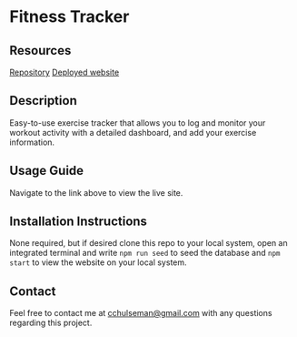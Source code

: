 # **Fitness Tracker**

## **Resources**
[Repository](https://github.com/charlottehulseman/fitness-tracker)
[Deployed website](https://arcane-shelf-22376.herokuapp.com/)

## **Description**
Easy-to-use exercise tracker that allows you to log and monitor your workout activity with a detailed dashboard, and add your exercise information.

## **Usage Guide**
Navigate to the link above to view the live site.

## **Installation Instructions**
None required, but if desired clone this repo to your local system, open an integrated terminal and write `npm run seed` to seed the database and  `npm start` to view the website on your local system.

## **Contact**
Feel free to contact me at cchulseman@gmail.com with any questions regarding this project.